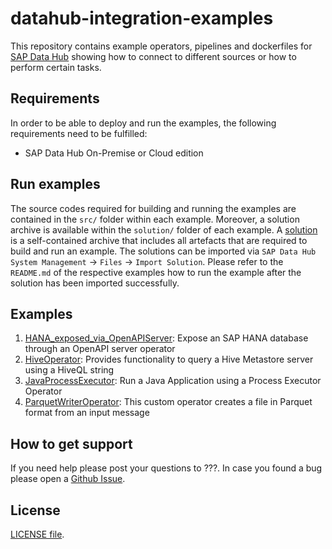 # datahub-integration-examples
This repository contains example operators, pipelines and dockerfiles for [SAP Data Hub](https://www.sap.com/products/data-hub.html)  showing how to connect to different sources or how to perform certain tasks.

## Requirements

In order to be able to deploy and run the examples, the following requirements need to be fulfilled:

- SAP Data Hub On-Premise or Cloud edition

## Run examples

The source codes required for building and running the examples are contained in the `src/` folder within each example. Moreover, a solution archive is available within the `solution/` folder of each example. A [solution](https://blogs.sap.com/2018/12/05/building-sap-data-hub-solutions-aka-vsolutions/) is a self-contained archive that includes all artefacts that are required to build and run an example. The solutions can be imported via `SAP Data Hub System Management` -> `Files` -> `Import Solution`. Please refer to the `README.md` of the respective examples how to run the example after the solution has been imported successfully.

## Examples

1. [HANA_exposed_via_OpenAPIServer](/HANA_exposed_via_OpenAPIServer): Expose an SAP HANA database through an OpenAPI server operator
2. [HiveOperator](/HiveOperator): Provides functionality to query a Hive Metastore server using a HiveQL string 
3. [JavaProcessExecutor](/JavaProcessExecutor): Run a Java Application using a Process Executor Operator
4. [ParquetWriterOperator](/ParquetWriterOperator): This custom operator creates a file in Parquet format from an input message

## How to get support
If you need help please post your questions to ???.
In case you found a bug please open a [Github Issue](https://github.com/SAP/datahub-integration-examples/issues).

## License

[LICENSE file](LICENSE).
